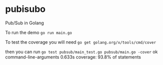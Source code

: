 # pubisubo
Pub/Sub in Golang

To run the demo
`go run main.go`


To test the coverage you will need 
`go get golang.org/x/tools/cmd/cover`


then you can run
`go test pubsub/main_test.go pubsub/main.go -cover`
ok      command-line-arguments  0.633s  coverage: 93.8% of statements